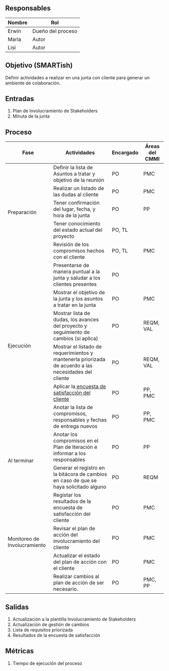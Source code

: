 ## Responsables

| Nombre  | Rol   |
|---------|-------|
|Erwin| Dueño del proceso |
|Marla| Autor |
|Lisi| Autor |

## Objetivo (SMARTish)
Definir actividades a realizar en una junta con cliente para generar un ambiente de colaboración.

## Entradas
1. Plan de Involucramiento de Stakeholders 
4. Minuta de la junta

## Proceso

<table>
  <thead>
    <tr>
      <th>Fase</th>
      <th>Actividades</th>
      <th>Encargado</th>
      <th>Áreas del CMMI</th>
    </tr>
  </thead>
  <tbody>
    <tr>
      <td rowspan="5">Preparación</td>
      <td>Definir la lista de Asuntos a tratar y objetivo de la reunión</td>
      <td>PO</td>
      <td>PMC</td>
    </tr>
    <tr>
      <td>Realizar un listado de las dudas al cliente</td>
      <td>PO</td>
      <td>PMC </td>
    </tr>
    <tr>
      <td> Tener confirmación del lugar, fecha, y hora de la junta</td>
      <td>PO</td>
      <td>PP</td>
    </tr>
    <tr>
      <td>Tener conocimiento del estado actual del proyecto </td>
      <td>PO, TL</td>
      <td></td>
    </tr>
    <tr>
      <td>Revisión de los compromisos hechos con el cliente</td>
      <td>PO, TL</td>
      <td>PMC</td>
    </tr>
    <tr>
      <td rowspan="6">Ejecución</td>
      <td>Presentarse de manera puntual a la junta y saludar a los clientes presentes </td>
      <td>PO</td>
      <td></td>
    </tr>
    <tr>
      <td>Mostrar el objetivo de la junta y los asuntos a tratar en la junta</td>
      <td>PO</td>
      <td>PMC</td>
    </tr>
    <tr>
      <td>Mostrar lista de dudas, los avances del proyecto y seguimiento de cambios (si aplica)</td>
      <td>PO</td>
      <td>REQM, VAL </td>
    </tr>
    <tr>
      <td>Mostrar el listado de requerimientos y mantenerla priorizada de acuerdo a las necesidades del cliente </td>
      <td>PO</td>
      <td>REQM, VAL</td>
    </tr>
    <tr>
      <td>Aplicar la<a href="https://forms.gle/qk8K3Cgn8JJsB9dW6"> encuesta de satisfacción del cliente</a></td>
      <td>PO</td>
      <td>PP, PMC</td>
    </tr>
    <tr>
      <td>Anotar la lista de compromisos, responsables y fechas de entrega nuevos</td>
      <td>PO</td>
      <td>PP, PMC</td>
    </tr>
    <tr>
      <td rowspan="2">Al terminar </td>
      <td>Anotar los compromisos en el Plan de Iteración e informar  a los responsables</td>
      <td>PO</td>
      <td>PP</td>
    </tr>
      <td>Generar el registro en la bitácora de cambios en caso de que se haya solicitado alguno </td>
      <td>PO</td>
      <td>REQM</td>
    </tr>
    <tr>
      <td rowspan="4">Monitoreo de Involucramiento</td>
      <td>Registar los resultados de la encuesta de satisfacción del cliente</td>
      <td>PO</td>
      <td>PMC</td>
    </tr>
      <td>Revisar el plan de acción del involucramiento del cliente</td>
      <td>PO</td>
      <td>PMC</td>
    </tr>
       </tr>
      <td>Actualizar el estado del plan de acción con el cliente</td>
      <td>PO</td>
      <td>PMC</td>
    </tr>
           </tr>
      <td>Realizar cambios al plan de acción de ser necesario.</td>
      <td>PO</td>
      <td>PMC, PP</td>
    </tr>
  </tbody>
</table>

## Salidas
1. Actualización a la plantilla Involucramiento de Stakeholders
2. Actualización de gestión de cambios
3. Lista de requisitos priorizada
4. Resultados de la encuesta de satisfacción


## Métricas
1. Tiempo de ejecución del proceso